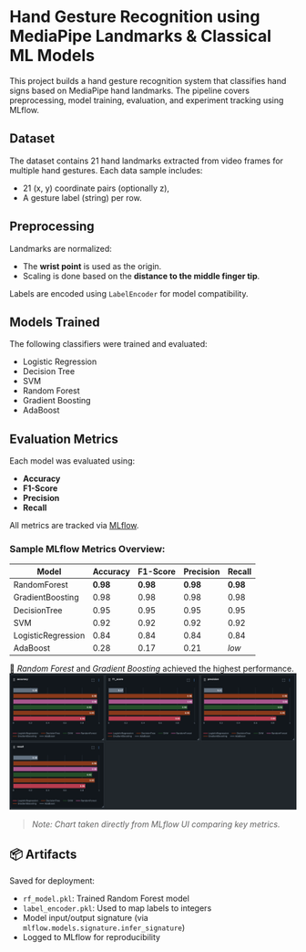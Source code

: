 # Hand Gesture Recognition using MediaPipe Landmarks & Classical ML Models

This project builds a hand gesture recognition system that classifies hand signs based on MediaPipe hand landmarks. The pipeline covers preprocessing, model training, evaluation, and experiment tracking using MLflow.

## Dataset

The dataset contains 21 hand landmarks extracted from video frames for multiple hand gestures. Each data sample includes:

- 21 (x, y) coordinate pairs (optionally z),
- A gesture label (string) per row.

## Preprocessing

Landmarks are normalized:

- The **wrist point** is used as the origin.
- Scaling is done based on the **distance to the middle finger tip**.

Labels are encoded using `LabelEncoder` for model compatibility.

## Models Trained

The following classifiers were trained and evaluated:

- Logistic Regression
- Decision Tree
- SVM
- Random Forest
- Gradient Boosting
- AdaBoost

## Evaluation Metrics

Each model was evaluated using:

- **Accuracy**
- **F1-Score**
- **Precision**
- **Recall**

All metrics are tracked via [MLflow](https://mlflow.org/).

### Sample MLflow Metrics Overview:

| Model              | Accuracy | F1-Score | Precision | Recall   |
| ------------------ | -------- | -------- | --------- | -------- |
| RandomForest       | **0.98** | **0.98** | **0.98**  | **0.98** |
| GradientBoosting   | 0.98     | 0.98     | 0.98      | 0.98     |
| DecisionTree       | 0.95     | 0.95     | 0.95      | 0.95     |
| SVM                | 0.92     | 0.92     | 0.92      | 0.92     |
| LogisticRegression | 0.84     | 0.84     | 0.84      | 0.84     |
| AdaBoost           | 0.28     | 0.17     | 0.21      | _low_    |

📌 _Random Forest_ and _Gradient Boosting_ achieved the highest performance.
![Chart](image.png)

> _Note: Chart taken directly from MLflow UI comparing key metrics._

## 📦 Artifacts

Saved for deployment:

- `rf_model.pkl`: Trained Random Forest model
- `label_encoder.pkl`: Used to map labels to integers
- Model input/output signature (via `mlflow.models.signature.infer_signature`)
- Logged to MLflow for reproducibility
